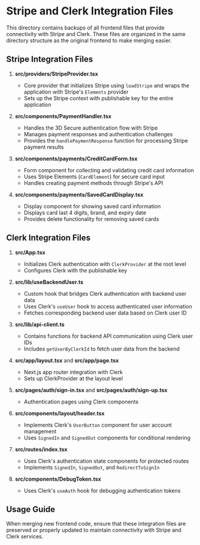 # Stripe and Clerk Integration Files

This directory contains backups of all frontend files that provide connectivity with Stripe and Clerk. These files are organized in the same directory structure as the original frontend to make merging easier.

## Stripe Integration Files

1. **src/providers/StripeProvider.tsx**
   - Core provider that initializes Stripe using `loadStripe` and wraps the application with Stripe's `Elements` provider
   - Sets up the Stripe context with publishable key for the entire application

2. **src/components/PaymentHandler.tsx**
   - Handles the 3D Secure authentication flow with Stripe
   - Manages payment responses and authentication challenges
   - Provides the `handlePaymentResponse` function for processing Stripe payment results

3. **src/components/payments/CreditCardForm.tsx**
   - Form component for collecting and validating credit card information
   - Uses Stripe Elements (`CardElement`) for secure card input
   - Handles creating payment methods through Stripe's API

4. **src/components/payments/SavedCardDisplay.tsx**
   - Display component for showing saved card information
   - Displays card last 4 digits, brand, and expiry date
   - Provides delete functionality for removing saved cards

## Clerk Integration Files

1. **src/App.tsx**
   - Initializes Clerk authentication with `ClerkProvider` at the root level
   - Configures Clerk with the publishable key

2. **src/lib/useBackendUser.ts**
   - Custom hook that bridges Clerk authentication with backend user data
   - Uses Clerk's `useUser` hook to access authenticated user information
   - Fetches corresponding backend user data based on Clerk user ID

3. **src/lib/api-client.ts**
   - Contains functions for backend API communication using Clerk user IDs
   - Includes `getUserByClerkId` to fetch user data from the backend

4. **src/app/layout.tsx** and **src/app/page.tsx**
   - Next.js app router integration with Clerk
   - Sets up ClerkProvider at the layout level

5. **src/pages/auth/sign-in.tsx** and **src/pages/auth/sign-up.tsx**
   - Authentication pages using Clerk components

6. **src/components/layout/header.tsx**
   - Implements Clerk's `UserButton` component for user account management
   - Uses `SignedIn` and `SignedOut` components for conditional rendering

7. **src/routes/index.tsx**
   - Uses Clerk's authentication state components for protected routes
   - Implements `SignedIn`, `SignedOut`, and `RedirectToSignIn`

8. **src/components/DebugToken.tsx**
   - Uses Clerk's `useAuth` hook for debugging authentication tokens

## Usage Guide

When merging new frontend code, ensure that these integration files are preserved or properly updated to maintain connectivity with Stripe and Clerk services.
